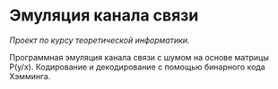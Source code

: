 # Эмуляция канала связи
_Проект по курсу теоретической информатики._

Программная эмуляция канала связи с шумом на основе матрицы P(y/x). Кодирование и декодирование с помощью бинарного кода Хэмминга.
